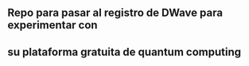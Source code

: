 ## Repo para pasar al registro de DWave para experimentar con 
## su plataforma gratuita de quantum computing
